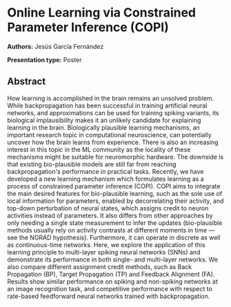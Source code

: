 
# Online Learning via Constrained Parameter Inference (COPI)

**Authors:** Jesús García Fernández

**Presentation type:** Poster

## Abstract

How learning is accomplished in the brain remains an unsolved problem. While backpropagation has been successful in training artificial neural networks, and approximations can be used for training spiking variants, its biological implausibility makes it an unlikely candidate for explaining learning in the brain. Biologically plausible learning mechanisms, an important research topic in computational neuroscience, can potentially uncover how the brain learns from experience. There is also an increasing interest in this topic in the ML community as the locality of these mechanisms might be suitable for neuromorphic hardware. The downside is that existing bio-plausible models are still far from reaching backpropagation's performance in practical tasks. 
Recently, we have developed a new learning mechanism which formulates learning as a process of constrained parameter inference (COPI). COPI aims to integrate the main desired features for bio-plausible learning, such as the sole use of local information for parameters, enabled by decorrelating their activity, and top-down perturbation of neural states, which assigns credit to neuron activities instead of parameters. It also differs from other approaches by only needing a single state measurement to infer the updates (bio-plausible methods usually rely on activity contrasts at different moments in time — see the NGRAD hypothesis). Furthermore, it can operate in discrete as well as continuous-time networks. 
Here, we explore the application of this learning principle to multi-layer spiking neural networks (SNNs) and demonstrate its performance in both single- and multi-layer networks. We also compare different assignment credit methods, such as Back Propagation (BP), Target Propagation (TP) and Feedback Alignment (FA). Results show similar performance on spiking and non-spiking networks at an image recognition task, and competitive performance with respect to rate-based feedforward neural networks trained with backpropagation. 